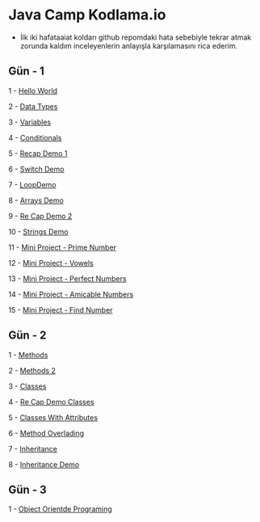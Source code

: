 # Java Camp Kodlama.io

* İlk iki hafataaiat koldarı github repomdaki hata sebebiyle tekrar atmak zorunda kaldım inceleyenlerin anlayışla karşılamasını rica ederim.


## Gün - 1

  1 - [Hello World](https://github.com/mertcosgun/javaDemos/tree/master/javaHelloWorld)

  2 - [Data Types](https://github.com/mertcosgun/javaDemos/tree/master/datatypes/src)

  3 - [Variables](https://github.com/mertcosgun/javaDemos/tree/master/variables)

  4 - [Conditionals](https://github.com/mertcosgun/javaDemos/tree/master/conditionals)

  5 - [Recap Demo 1](https://github.com/mertcosgun/javaDemos/tree/master/reCapDemo1)

  6 - [Switch Demo](https://github.com/mertcosgun/javaDemos/tree/master/switchDemo)

  7 - [LoopDemo](https://github.com/mertcosgun/javaDemos/tree/master/loopDemo)

  8 - [Arrays Demo](https://github.com/mertcosgun/javaDemos/tree/master/arraysDemo)

  9 - [Re Cap Demo 2](https://github.com/mertcosgun/javaDemos/tree/master/reCapDemo2)

  10 - [Strings Demo](https://github.com/mertcosgun/javaDemos/tree/master/stringsDemo)

  11 - [Mini Project - Prime Number](https://github.com/mertcosgun/javaDemos/tree/master/miniProjectPrimeNumber)

  12 - [Mini Project - Vowels](https://github.com/mertcosgun/javaDemos/tree/master/vowels)

  13 - [Mini Project - Perfect Numbers](https://github.com/mertcosgun/javaDemos/tree/master/perfectNumber)

  14 - [Mini Project - Amicable Numbers](https://github.com/mertcosgun/javaDemos/tree/master/amicableNumbers)

  15 - [Mini Project - Find Number](https://github.com/mertcosgun/javaDemos/tree/master/findNumber)


## Gün - 2

  1 - [Methods](https://github.com/mertcosgun/javaDemos/tree/master/methods)

  2 - [Methods 2](https://github.com/mertcosgun/javaDemos/tree/master/methods2)

  3 - [Classes](https://github.com/mertcosgun/javaDemos/tree/master/classes)

  4 - [Re Cap Demo Classes](https://github.com/mertcosgun/javaDemos/tree/master/reCapDemo_Classes)

  5 - [Classes With Attributes](https://github.com/mertcosgun/javaDemos/tree/master/classesWithAttributes)

  6 - [Method Overlading](https://github.com/mertcosgun/javaDemos/tree/master/methodOverloading)

  7 - [Inheritance](https://github.com/mertcosgun/javaDemos/tree/master/inheritance)

  8 - [Inheritance Demo](https://github.com/mertcosgun/javaDemos/tree/master/inheritanceDemo)

## Gün - 3

  1 - [Object Orientde Programing](https://github.com/mertcosgun/javaDemos/tree/master/objectOrientedProgramming)